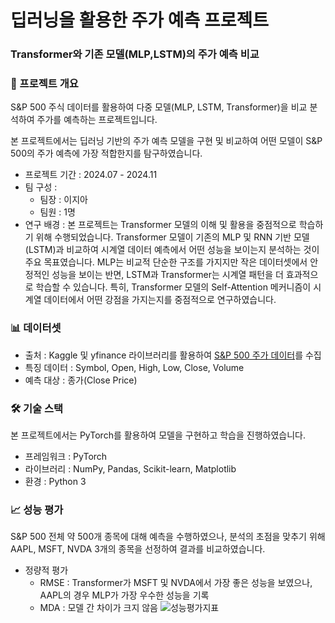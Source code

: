 # 딥러닝을 활용한 주가 예측 프로젝트
### Transformer와 기존 모델(MLP,LSTM)의 주가 예측 비교
### 📌 프로젝트 개요
S&P 500 주식 데이터를 활용하여 다중 모델(MLP, LSTM, Transformer)을 비교 분석하여 주가를 예측하는 프로젝트입니다.

본 프로젝트에서는 딥러닝 기반의 주가 예측 모델을 구현 및 비교하여 어떤 모델이 S&P 500의 주가 예측에 가장 적합한지를 탐구하였습니다. 

- 프로젝트 기간 : 2024.07 - 2024.11
- 팀 구성 :
    - 팀장 : 이지아
    - 팀원 : 1명
- 연구 배경 : 본 프로젝트는 Transformer 모델의 이해 및 활용을 중점적으로 학습하기 위해 수행되었습니다. Transformer 모델이 기존의 MLP 및 RNN 기반 모델(LSTM)과 비교하여 시계열 데이터 예측에서 어떤 성능을 보이는지 분석하는 것이 주요 목표였습니다. MLP는 비교적 단순한 구조를 가지지만 작은 데이터셋에서 안정적인 성능을 보이는 반면, LSTM과 Transformer는 시계열 패턴을 더 효과적으로 학습할 수 있습니다. 특히, Transformer 모델의 Self-Attention 메커니즘이 시계열 데이터에서 어떤 강점을 가지는지를 중점적으로 연구하였습니다.

### 📊 데이터셋
- 출처 : Kaggle 및 yfinance 라이브러리를 활용하여 [S&P 500 주가 데이터](https://www.kaggle.com/datasets/andrewmvd/sp-500-stocks)를 수집
- 특징 데이터 : Symbol, Open, High, Low, Close, Volume
- 예측 대상 : 종가(Close Price)

### 🛠 기술 스택
본 프로젝트에서는 PyTorch를 활용하여 모델을 구현하고 학습을 진행하였습니다.
- 프레임워크 : PyTorch
- 라이브러리 : NumPy, Pandas, Scikit-learn, Matplotlib
- 환경 : Python 3

### 📈 성능 평가
S&P 500 전체 약 500개 종목에 대해 예측을 수행하였으나, 분석의 초점을 맞추기 위해 AAPL, MSFT, NVDA 3개의 종목을 선정하여 결과를 비교하였습니다.

- 정량적 평가
    - RMSE : Transformer가 MSFT 및 NVDA에서 가장 좋은 성능을 보였으나, AAPL의 경우 MLP가 가장 우수한 성능을 기록
    - MDA : 모델 간 차이가 크지 않음
    ![성능평가지표](성능지표_결과.png)
